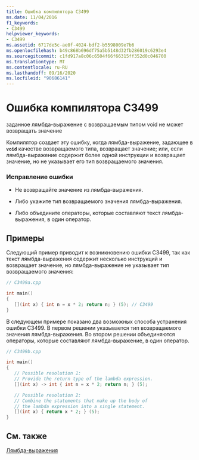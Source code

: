 ```yaml
---
title: Ошибка компилятора C3499
ms.date: 11/04/2016
f1_keywords:
- C3499
helpviewer_keywords:
- C3499
ms.assetid: 6717de5c-ae0f-4024-bdf2-b5598009e7b6
ms.openlocfilehash: b49c868b696df75a5b5148d32fb286019c6293e4
ms.sourcegitcommit: c1fd917a8c06c6504f66f66315ff352d0c046700
ms.translationtype: MT
ms.contentlocale: ru-RU
ms.lasthandoff: 09/16/2020
ms.locfileid: "90686141"
---
```

# <a name="compiler-error-c3499"></a>Ошибка компилятора C3499

заданное лямбда-выражение с возвращаемым типом void не может возвращать значение

Компилятор создает эту ошибку, когда лямбда-выражение, задающее в **`void`** качестве возвращаемого типа, возвращает значение; или, если лямбда-выражение содержит более одной инструкции и возвращает значение, но не указывает его тип возвращаемого значения.

### <a name="to-correct-this-error"></a>Исправление ошибки

- Не возвращайте значение из лямбда-выражения.

- Либо укажите тип возвращаемого значения лямбда-выражения.

- Либо объедините операторы, которые составляют текст лямбда-выражения, в один оператор.

## <a name="examples"></a>Примеры

Следующий пример приводит к возникновению ошибки C3499, так как текст лямбда-выражения содержит несколько инструкций и возвращает значение, но лямбда-выражение не указывает тип возвращаемого значения:

```cpp
// C3499a.cpp

int main()
{
   [](int x) { int n = x * 2; return n; } (5); // C3499
}
```

В следующем примере показано два возможных способа устранения ошибки C3499. В первом решении указывается тип возвращаемого значения лямбда-выражения. Во втором решении объединяются операторы, которые составляют лямбда-выражение, в один оператор.

```cpp
// C3499b.cpp

int main()
{
   // Possible resolution 1:
   // Provide the return type of the lambda expression.
   [](int x) -> int { int n = x * 2; return n; } (5);

   // Possible resolution 2:
   // Combine the statements that make up the body of
   // the lambda expression into a single statement.
   [](int x) { return x * 2; } (5);
}
```

## <a name="see-also"></a>См. также

[Лямбда-выражения](../../cpp/lambda-expressions-in-cpp.md)
